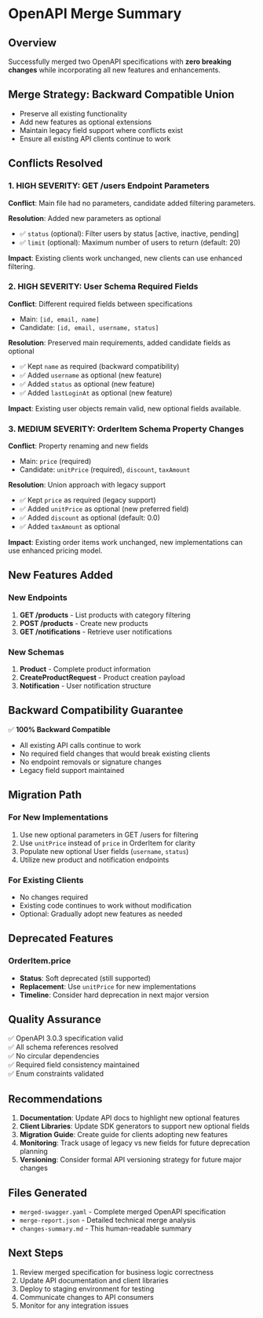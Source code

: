 # OpenAPI Merge Summary

## Overview
Successfully merged two OpenAPI specifications with **zero breaking changes** while incorporating all new features and enhancements.

## Merge Strategy: Backward Compatible Union
- Preserve all existing functionality
- Add new features as optional extensions
- Maintain legacy field support where conflicts exist
- Ensure all existing API clients continue to work

## Conflicts Resolved

### 1. HIGH SEVERITY: GET /users Endpoint Parameters
**Conflict**: Main file had no parameters, candidate added filtering parameters.

**Resolution**: Added new parameters as optional
- ✅ `status` (optional): Filter users by status [active, inactive, pending]
- ✅ `limit` (optional): Maximum number of users to return (default: 20)

**Impact**: Existing clients work unchanged, new clients can use enhanced filtering.

### 2. HIGH SEVERITY: User Schema Required Fields
**Conflict**: Different required fields between specifications
- Main: `[id, email, name]`
- Candidate: `[id, email, username, status]`

**Resolution**: Preserved main requirements, added candidate fields as optional
- ✅ Kept `name` as required (backward compatibility)
- ✅ Added `username` as optional (new feature)
- ✅ Added `status` as optional (new feature)
- ✅ Added `lastLoginAt` as optional (new feature)

**Impact**: Existing user objects remain valid, new optional fields available.

### 3. MEDIUM SEVERITY: OrderItem Schema Property Changes
**Conflict**: Property renaming and new fields
- Main: `price` (required)
- Candidate: `unitPrice` (required), `discount`, `taxAmount`

**Resolution**: Union approach with legacy support
- ✅ Kept `price` as required (legacy support)
- ✅ Added `unitPrice` as optional (new preferred field)
- ✅ Added `discount` as optional (default: 0.0)
- ✅ Added `taxAmount` as optional

**Impact**: Existing order items work unchanged, new implementations can use enhanced pricing model.

## New Features Added

### New Endpoints
1. **GET /products** - List products with category filtering
2. **POST /products** - Create new products
3. **GET /notifications** - Retrieve user notifications

### New Schemas
1. **Product** - Complete product information
2. **CreateProductRequest** - Product creation payload
3. **Notification** - User notification structure

## Backward Compatibility Guarantee

✅ **100% Backward Compatible**
- All existing API calls continue to work
- No required field changes that would break existing clients
- No endpoint removals or signature changes
- Legacy field support maintained

## Migration Path

### For New Implementations
1. Use new optional parameters in GET /users for filtering
2. Use `unitPrice` instead of `price` in OrderItem for clarity
3. Populate new optional User fields (`username`, `status`)
4. Utilize new product and notification endpoints

### For Existing Clients
- No changes required
- Existing code continues to work without modification
- Optional: Gradually adopt new features as needed

## Deprecated Features

### OrderItem.price
- **Status**: Soft deprecated (still supported)
- **Replacement**: Use `unitPrice` for new implementations
- **Timeline**: Consider hard deprecation in next major version

## Quality Assurance

✅ OpenAPI 3.0.3 specification valid  
✅ All schema references resolved  
✅ No circular dependencies  
✅ Required field consistency maintained  
✅ Enum constraints validated  

## Recommendations

1. **Documentation**: Update API docs to highlight new optional features
2. **Client Libraries**: Update SDK generators to support new optional fields
3. **Migration Guide**: Create guide for clients adopting new features
4. **Monitoring**: Track usage of legacy vs new fields for future deprecation planning
5. **Versioning**: Consider formal API versioning strategy for future major changes

## Files Generated

- `merged-swagger.yaml` - Complete merged OpenAPI specification
- `merge-report.json` - Detailed technical merge analysis
- `changes-summary.md` - This human-readable summary

## Next Steps

1. Review merged specification for business logic correctness
2. Update API documentation and client libraries
3. Deploy to staging environment for testing
4. Communicate changes to API consumers
5. Monitor for any integration issues